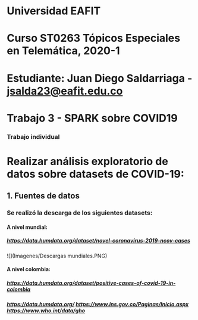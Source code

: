 # Universidad EAFIT
# Curso ST0263 Tópicos Especiales en Telemática, 2020-1
# Estudiante: Juan Diego Saldarriaga - jsalda23@eafit.edu.co
# Trabajo 3 - SPARK sobre COVID19
### Trabajo individual
# Realizar análisis exploratorio de datos sobre datasets de COVID-19:
## 1. Fuentes de datos

### Se realizó la descarga de los siguientes datasets:

#### A nivel mundial:
##### https://data.humdata.org/dataset/novel-coronavirus-2019-ncov-cases
![](Imagenes/Descargas mundiales.PNG)

#### A nivel colombia:
##### https://data.humdata.org/dataset/positive-cases-of-covid-19-in-colombia
##### https://data.humdata.org/ https://www.ins.gov.co/Paginas/Inicio.aspx https://www.who.int/data/gho
